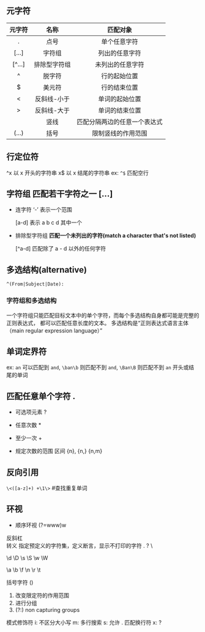 ## 元字符
元字符|名称|匹配对象
:-: | :-: | :-:
.|点号|单个任意字符
[...]|字符组|列出的任意字符
[^...]|排除型字符组|未列出的任意字符
^|脱字符|行的起始位置
$|美元符|行的结束位置
\<|反斜线-小于|单词的起始位置
\>|反斜线-大于|单词的结束位置
||竖线|匹配分隔两边的任意一个表达式
(...)|括号|限制竖线的作用范围

## 行定位符
^x  以 x 开头的字符串
x$  以 x 结尾的字符串
ex: `^$` 匹配空行

## 字符组 匹配若干字符之一 [...]

* 连字符 ‘-’ 表示一个范围

    [a-d]  表示 a b c d 其中一个

* 排除型字符组 **匹配一个未列出的字符(match a character that's not listed)**

    [^a-d] 匹配除了 a - d 以外的任何字符

## 多选结构(alternative)
`^(From|Subject|Date): `

### 字符组和多选结构
一个字符组只能匹配目标文本中的单个字符，而每个多选结构自身都可能是完整的正则表达式，
都可以匹配任意长度的文本。
多选结构是“正则表达式语言主体（main regular expression language）”

## 单词定界符
ex: `an` 可以匹配到 `and`,
`\ban\b` 则匹配不到 `and`,
`\Ban\B` 则匹配不到 `an` 开头或结尾的单词

## 匹配任意单个字符 .

* 可选项元素 ?

* 任意次数 *

* 至少一次 +

* 规定次数的范围 区间 {n}, {n,} {n,m}

## 反向引用
`\<([a-z]+) +\1\>` #查找重复单词

## 环视
* 顺序环视 (?=www)w

反斜杠 \
转义 指定预定义的字符集，定义断言，显示不打印的字符
\. \? \\

\d
\D
\s
\S
\w
\W

\a
\b
\f
\n
\r
\t

括号字符 ()
1. 改变限定符的作用范围
2. 进行分组
3. (?:) non capturing groups

模式修饰符
i: 不区分大小写
m: 多行搜索
s: 允许 . 匹配换行符
x: ?
